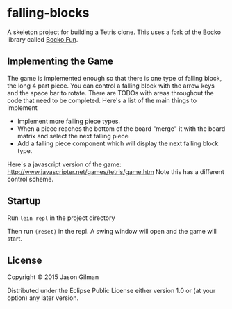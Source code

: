 # falling-blocks

A skeleton project for building a Tetris clone. This uses a fork of the [Bocko](https://github.com/mfikes/bocko) library called [Bocko Fun](https://github.com/jasongilman/bocko-fun).

## Implementing the Game

The game is implemented enough so that there is one type of falling block, the long 4 part piece. You can control a falling block with the arrow keys and the space bar to rotate. There are TODOs with areas throughout the code that need to be completed. Here's a list of the main things to implement

* Implement more falling piece types.
* When a piece reaches the bottom of the board "merge" it with the board matrix and select the next falling piece
* Add a falling piece component which will display the next falling block type.

Here's a javascript version of the game: http://www.javascripter.net/games/tetris/game.htm
Note this has a different control scheme.


## Startup

Run `lein repl` in the project directory

Then run `(reset)` in the repl. A swing window will open and the game will start. 


## License

Copyright © 2015 Jason Gilman

Distributed under the Eclipse Public License either version 1.0 or (at
your option) any later version.
